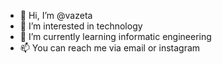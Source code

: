 - 👋 Hi, I’m @vazeta
- 👀 I’m interested in technology
- 🌱 I’m currently learning informatic engineering
- 📫 You can reach me via email or instagram

<!---
vazeta/vazeta is a ✨ special ✨ repository because its `README.md` (this file) appears on your GitHub profile.
You can click the Preview link to take a look at your changes.
--->
